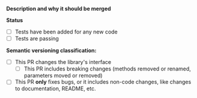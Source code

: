 **Description and why it should be merged**


**Status**
- [ ] Tests have been added for any new code
- [ ] Tests are passing

**Semantic versioning classification:**
- [ ] This PR changes the library's interface
  - [ ] This PR includes breaking changes (methods removed or renamed, parameters moved or removed)
- [ ] This PR **only** fixes bugs, or it includes non-code changes, like changes to documentation, README, etc.
